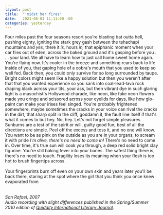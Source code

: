 ```yaml
---
layout: post
title:  "'midst her fires"
date:   2021-08-01 11:11:00 -00
categories: yesterday
---
```

Four miles past the four seasons resort you're blasting bat outta hell, pushing eighty, igniting the stark grey gash between the tehachapi mountains and *yes,* there it *is,* hours *in,* that epiphanic moment when your car flies out of eden, across the baked ground and it's gasping before you . . . your land. We all have to learn how to just call home sweet home again. You're flying now. It's cooler in the breeze and something rears back to life inside of you, that gaping hole of a cobra's mouth that you used to keep so well fed. Back then, you could only survive for so long surrounded by taupe. Bright colors might seem like a happy solution but then you weren't after that that you wanted experience so you sank into coal-lead-lava rock draping black across your tits, your ass, but then vibrant dye in such glaring light is a masochist's Hollywood charade, like neon, like fake neon flowers made you cringe and scissored across your eyelids for days, like how glo-paint can make your irises feel singed. You're probably frightened somewhere, maybe sometimes the cracks in your voice can rival the cracks in the dirt, that sharp split in the cliff, goddamn it, the fault line itself if that's what it comes to but hey. No, hey. Let's not forget simple pleasures. Sunburns are a test of the spirit or will, guilty good fun, best of all the directions are simple. Peel off the excess and toss it, and no one will know. You want to be as pink on the outside as you are in your organs, to scream it with pride *I'm alive, there's no need to come in!* There's no need to come in. Over time, it's true sun will cook you through, a deep red solid bright clay figurine. You're still baking fever into your bones. The safest thing there is, there's no need to touch. Fragility loses its meaning when your flesh is too hot to brush fingertips across. 
<br/>
<br/>
Your fingerprints burn off even on your own skin and years later you'll be back there, staring at the spot where the girl that you think you once knew evaporated from
<br/>
<br/>
<br/>
*San Rafael, 2007*<br/>
*Audio recording with slight differences published in the Spring/Summer 2010 edition of [Quiddity International Literary Journal](http://quidditylit.org/issue03-1/index.html).*

